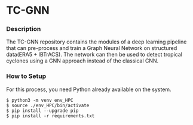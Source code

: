 # TC-GNN

### Description

The TC-GNN repository contains the modules of a deep learning pipeline that can pre-process and train a Graph Neural Network on structured data(ERA5 + IBTrACS).
The network can then be used to detect tropical cyclones using a GNN approach instead of the classical CNN.

### How to Setup

For this process, you need Python already available on the system.

```
$ python3 -m venv env_HPC
$ source ./env_HPC/bin/activate
$ pip install --upgrade pip
$ pip install -r requirements.txt
```
